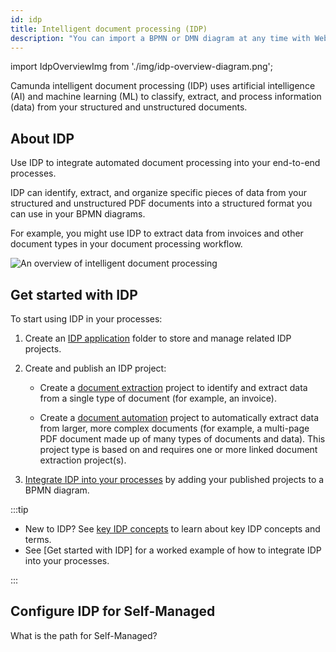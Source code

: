 ```yaml
---
id: idp
title: Intelligent document processing (IDP)
description: "You can import a BPMN or DMN diagram at any time with Web Modeler."
---
```


import IdpOverviewImg from './img/idp-overview-diagram.png';

Camunda intelligent document processing (IDP) uses artificial intelligence (AI) and machine learning (ML) to classify, extract, and process information (data) from your structured and unstructured documents.

## About IDP

Use IDP to integrate automated document processing into your end-to-end processes.

IDP can identify, extract, and organize specific pieces of data from your structured and unstructured PDF documents into a structured format you can use in your BPMN diagrams.

For example, you might use IDP to extract data from invoices and other document types in your document processing workflow.

<img src={IdpOverviewImg} alt="An overview of intelligent document processing" />

## Get started with IDP

To start using IDP in your processes:

1. Create an [IDP application](idp/idp-applications.md) folder to store and manage related IDP projects.

1. Create and publish an IDP project:

   - Create a [document extraction](idp/idp-document-extraction.md) project to identify and extract data from a single type of document (for example, an invoice).

   - Create a [document automation](idp/idp-document-automation.md) project to automatically extract data from larger, more complex documents (for example, a multi-page PDF document made up of many types of documents and data). This project type is based on and requires one or more linked document extraction project(s).

1. [Integrate IDP into your processes](idp/idp-integrate.md) by adding your published projects to a BPMN diagram.

:::tip

- New to IDP? See [key IDP concepts](idp/idp-key-concepts.md) to learn about key IDP concepts and terms.
- See [Get started with IDP] for a worked example of how to integrate IDP into your processes.

:::

## Configure IDP for Self-Managed

What is the path for Self-Managed?
